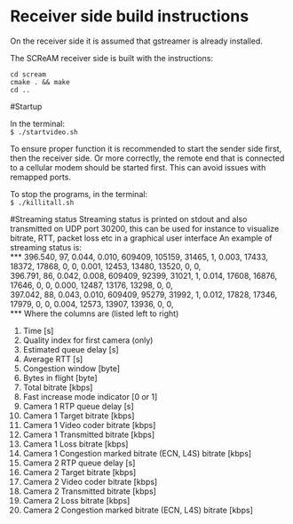 # Receiver side build instructions

On the receiver side it is assumed that gstreamer is already installed.

The SCReAM receiver side is built with the instructions:

    cd scream
    cmake . && make
    cd ..

#Startup

In the terminal:<br>
`$ ./startvideo.sh`<br>

To ensure proper function it is recommended to start the sender side first, then the receiver side. Or more correctly, the remote end that is connected to a cellular modem should be started first. This can avoid issues with remapped ports.

To stop the programs, in the terminal:<br>
`$ ./killitall.sh`<br>

#Streaming status
Streaming status is printed on stdout and also transmitted on UDP port 30200, this can be used for instance to visualize bitrate, RTT, packet loss etc in a graphical user interface
An example of streaming status is:  
*** 396.540, 97, 0.044, 0.010, 609409, 105159,  31465, 1, 0.003,  17433,  18372,  17868,     0,     0, 0.001,  12453,  13480,  13520,     0,     0,<br>
 396.791, 86, 0.042, 0.008, 609409,  92399,  31021, 1, 0.014,  17608,  16876,  17646,     0,     0, 0.000,  12487,  13176,  13298,     0,     0,<br>
 397.042, 88, 0.043, 0.010, 609409,  95279,  31992, 1, 0.012,  17828,  17346,  17979,     0,     0, 0.004,  12573,  13907,  13936,     0,     0,<br>***
Where the columns are (listed left to right)<br>
1. Time [s]<br>
2. Quality index for first camera (only)<br>
3. Estimated queue delay [s]<br>
4. Average RTT [s] <br>
5. Congestion window [byte]<br>
6. Bytes in flight [byte]<br>
7. Total bitrate [kbps]<br>
8. Fast increase mode indicator [0 or 1]<br>
9. Camera 1 RTP queue delay [s]<br>
10. Camera 1 Target bitrate [kbps]<br>
11. Camera 1 Video coder bitrate [kbps]<br>
12. Camera 1 Transmitted bitrate [kbps]<br>
13. Camera 1 Loss bitrate [kbps]<br>
14. Camera 1 Congestion marked bitrate (ECN, L4S) bitrate [kbps]<br>
15. Camera 2 RTP queue delay [s]<br>
16. Camera 2 Target bitrate [kbps]<br>
17. Camera 2 Video coder bitrate [kbps]<br>
18. Camera 2 Transmitted bitrate [kbps]<br>
19. Camera 2 Loss bitrate [kbps]<br>
20. Camera 2 Congestion marked bitrate (ECN, L4S) bitrate [kbps]<br>
